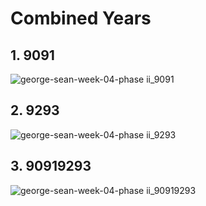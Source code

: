 # Combined Years

## 1. 9091

![george-sean-week-04-phase ii_9091](https://user-images.githubusercontent.com/31294255/30771220-acbdacbc-a007-11e7-814d-215a55f9330e.PNG)

## 2. 9293

![george-sean-week-04-phase ii_9293](https://user-images.githubusercontent.com/31294255/30771221-b0469498-a007-11e7-8d7c-8c75721b1d0d.PNG)

## 3. 90919293

![george-sean-week-04-phase ii_90919293](https://user-images.githubusercontent.com/31294255/30771223-b313e02c-a007-11e7-8538-ddb55079b25a.PNG)
 